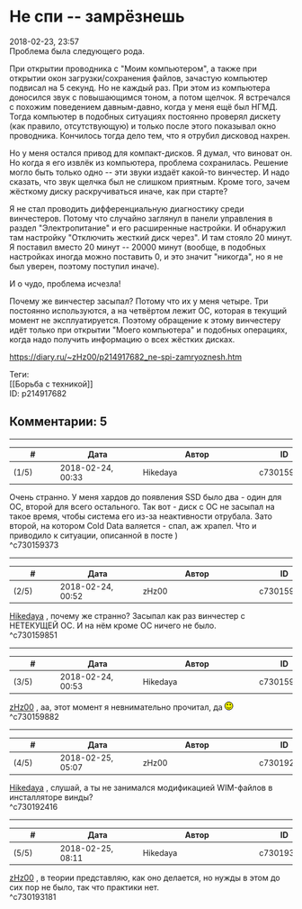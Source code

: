 Не спи -- замрёзнешь
====================

  
2018-02-23, 23:57  
 Проблема была следующего рода.   
   
 При открытии проводника с "Моим компьютером", а также при открытии окон загрузки/сохранения файлов, зачастую компьютер подвисал на 5 секунд. Но не каждый раз. При этом из компьютера доносился звук с повышающимся тоном, а потом щелчок. Я встречался с похожим поведением давным-давно, когда у меня ещё был НГМД. Тогда компьютер в подобных ситуациях постоянно проверял дискету (как правило, отсутствующую) и только после этого показывал окно проводника. Кончилось тогда дело тем, что я отрубил дисковод нахрен.   
   
 Но у меня остался привод для компакт-дисков. Я думал, что виноват он. Но когда я его извлёк из компьютера, проблема сохранилась. Решение могло быть только одно -- эти звуки издаёт какой-то винчестер. И надо сказать, что звук щелчка был не слишком приятным. Кроме того, зачем жёсткому диску раскручиваться иначе, как при старте?   
   
 Я не стал проводить дифференциальную диагностику среди винчестеров. Потому что случайно заглянул в панели управления в раздел "Электропитание" и его расширенные настройки. И обнаружил там настройку "Отключить жесткий диск через". И там стояло 20 минут. Я поставил вместо 20 минут -- 20000 минут (вообще, в подобных настройках иногда можно поставить 0, и это значит "никогда", но я не был уверен, поэтому поступил иначе).   
   
 И о чудо, проблема исчезла!   
   
 Почему же винчестер засыпал? Потому что их у меня четыре. Три постоянно используются, а на четвёртом лежит ОС, которая в текущий момент не эксплуатируется. Поэтому обращение к этому винчестеру идёт только при открытии "Моего компьютера" и подобных операциях, когда надо получить информацию о всех жёстких дисках.   
  
<https://diary.ru/~zHz00/p214917682_ne-spi-zamryoznesh.htm>  
  
Теги:  
[[Борьба с техникой]]  
ID: p214917682  


Комментарии: 5
--------------

  


---



|         #         |              Дата              |                     Автор                     |           ID           |
| --- | --- | --- | --- |
| (1/5) | 2018-02-24, 00:33 | Hikedaya | c730159373 |

  
 Очень странно. У меня хардов до появления SSD было два - один для ОС, второй для всего остального. Так вот - диск с ОС не засыпал на такое время, чтобы система его из-за неактивности отрубала. Зато второй, на котором Cold Data валяется - спал, аж храпел. Что и приводило к ситуации, описанной в посте )   
 ^c730159373

---



|         #         |              Дата              |                     Автор                     |           ID           |
| --- | --- | --- | --- |
| (2/5) | 2018-02-24, 00:52 | zHz00 | c730159851 |

  
  [Hikedaya](http://hikedaya.diary.ru "Записная книжка")  , почему же странно? Засыпал как раз винчестер с НЕТЕКУЩЕЙ ОС. И на нём кроме ОС ничего не было.   
 ^c730159851

---



|         #         |              Дата              |                     Автор                     |           ID           |
| --- | --- | --- | --- |
| (3/5) | 2018-02-24, 00:53 | Hikedaya | c730159882 |

  
  [zHz00](https://zHz00.diary.ru "Untitled")  , аа, этот момент я невнимательно прочитал, да ![:)](pics/3.gif)   
 ^c730159882

---



|         #         |              Дата              |                     Автор                     |           ID           |
| --- | --- | --- | --- |
| (4/5) | 2018-02-25, 05:07 | zHz00 | c730192416 |

  
  [Hikedaya](http://hikedaya.diary.ru "Записная книжка")  , слушай, а ты не занимался модификацией WIM-файлов в инсталляторе винды?   
 ^c730192416

---



|         #         |              Дата              |                     Автор                     |           ID           |
| --- | --- | --- | --- |
| (5/5) | 2018-02-25, 08:11 | Hikedaya | c730193181 |

  
  [zHz00](https://zHz00.diary.ru "Untitled")  , в теории представляю, как оно делается, но нужды в этом до сих пор не было, так что практики нет.   
 ^c730193181